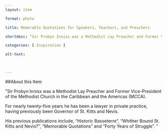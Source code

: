```yaml
--- 
layout: item 

format: photo 

title: Memorable Quotations for Speakers, Teachers, and Preachers

shortdesc: “Sir Probyn Inniss was a Methodist Lay Preacher and Former Vice-President of the Methodist Church in the Caribbean and the Americas (MCCA)."

categories: [ Inspiration ] 

alt-text:  

 

--- 
```


##About this Item 

"Sir Probyn Inniss was a Methodist Lay Preacher and Former Vice-President of the Methodist Church in the Caribbean and the Americas (MCCA). 

For nearly twenty-five years he has been a lawyer in private practice, having previously been Governor of St. Kitts and Nevis.  

His previous publications include, “Historic Basseterre”, “Whither Bound St. Kitts and Nevis?”, “Memorable Quotations” and “Forty Years of Struggle”. "
